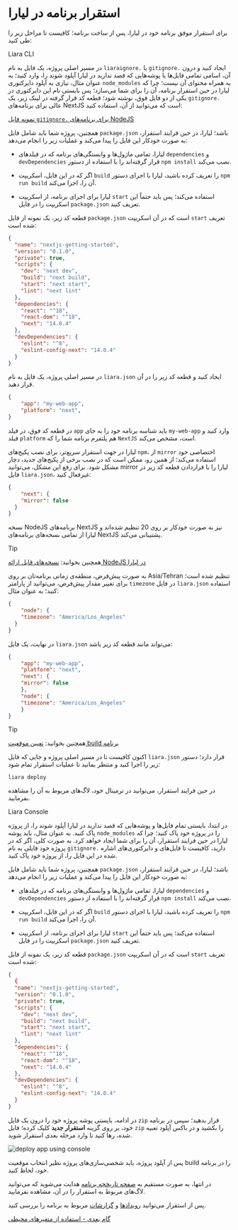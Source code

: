 # استقرار برنامه در لیارا

برای استقرار موفق برنامه خود در لیارا، پس از ساخت برنامه؛ کافیست تا مراحل زیر را طی کنید:

Liara CLI

در مسیر اصلی پروژه، یک فایل به نام `liaraignore.` یا `gitignore.` ایجاد کنید و درون آن، اسامی تمامی فایل‌ها یا پوشه‌هایی که قصد ندارید در لیارا آپلود شوند را، وارد کنید؛ به عنوان مثال، نیازی به آپلود دایرکتوری `node_modules` به همراه محتوای آن نیست؛ چرا که لیارا در حین استقرار برنامه، آن را برای شما می‌سازد؛ پس بایستی نام این دایرکتوری در یکی از دو فایل فوق، نوشته شود؛ قطعه کد قرار گرفته در لینک زیر، یک `gitignore.` عالی برای برنامه‌های NextJS است که می‌توانید از آن، استفاده کنید:

[نمونه فایل `gitignore.` برای برنامه‌های NodeJS](https://github.com/liara-cloud/gitignore-templates/blob/master/nextjs/.gitignore)

همچنین، پروژه شما باید شامل فایل `package.json` باشد؛ لیارا، در حین فرایند استقرار، به صورت خودکار این فایل را پیدا می‌کند و عملیات زیر را انجام می‌دهد:

- لیارا، تمامی ماژول‌ها و وابستگی‌های برنامه که در فیلدهای `dependencies` و `devDependencies` قرار گرفته‌اند را با استفاده از دستور `npm install` نصب می‌کند.

- اگر که در این فایل، اسکریپت `build` را تعریف کرده باشید، لیارا با اجرای دستور `npm run build` آن را، اجرا می‌کند.

- لیارا برای اجرای برنامه، از اسکریپت `start` استفاده می‌کند؛ پس باید حتماً این اسکریپت را در فایل `package.json` تعریف کنید. 

قطعه کد زیر، یک نمونه از فایل `package.json` است که در آن اسکریپت `start` تعریف شده است:

```json
{
  "name": "nextjs-getting-started",
  "version": "0.1.0",
  "private": true,
  "scripts": {
    "dev": "next dev",
    "build": "next build",
    "start": "next start",
    "lint": "next lint"
  },
  "dependencies": {
    "react": "^18",
    "react-dom": "^18",
    "next": "14.0.4"
  },
  "devDependencies": {
    "eslint": "^8",
    "eslint-config-next": "14.0.4"
  }
}
```
در مسیر اصلی پروژه، یک فایل به نام `liara.json` ایجاد کنید و قطعه کد زیر را در آن قرار دهید.

```json
{
    "app": "my-web-app", 
    "platform": "next",
}
```

در قطعه کد فوق، در فیلد `app` باید شناسه برنامه خود را به جای `my-web-app` وارد کنید و فیلد `platform` هم پلتفرم برنامه شما را که `NextJS` است، مشخص می‌کند.

لیارا در جهت استقرار سریع‌تر،  برای نصب پکیج‌های `npm`، از `mirror` اختصاصی خود استفاده می‌کند؛ از همین رو، ممکن است که در نصب برخی از پکیج‌های جدید، دچار مشکل شود. برای رفع این مشکل، می‌توانید mirror لیارا را با قراردادن قطعه کد زیر در فایل `liara.json`، غیرفعال کنید:

```json
{
    "next": {
    "mirror": false
  }
}
```

نسخه NodeJS برنامه‌های NextJS نیز به صورت خودکار بر روی 20 تنظیم شده‌اند و لیارا از تمامی نسخه‌های برنامه‌های NextJS پشتیبانی می‌کند.

> [!TIP]
> همچنین بخوانید: [نسخه‌های قابل ارائه NodeJS در لیارا](./choose-version.md)

به صورت پیش‌فرض، منطقه‌ی زمانی برنامه‌تان بر روی Asia/Tehran تنظیم شده است؛ برای تغییر مقدار پیش‌فرض، می‌توانید از پارامتر `timezone` در فایل `liara.json` استفاده کنید؛ به عنوان مثال:

```json
{
    "node": {
    "timezone": "America/Los_Angeles"
  }
}
```
در نهایت، یک فایل `liara.json` می‌تواند مانند قطعه کد زیر باشد:

```json
{
    "app": "my-web-app", 
    "platform": "next",
    "next": {
    "mirror": false
    },
    "node": {
    "timezone": "America/Los_Angeles"
    }
}
```

> [!TIP]
> همچنین بخوانید: [تعیین موقعیت build برنامه](../../../details/build-location.md)

اکنون کافیست تا در مسیر اصلی پروژه و جایی که فایل `liara.json` قرار دارد؛ دستور زیر را اجرا کنید و منتظر بمانید تا عملیات استقرار تمام شود:

```
liara deploy
```

در حین فرایند استقرار، می‌توانید در ترمینال خود، لاگ‌های مربوط به آن را مشاهده بفرمایید.

Liara Console

در ابتدا، بایستی تمام فایل‌ها و پوشه‌هایی که قصد ندارید در لیارا آپلود شوند را، از پروژه پاک کنید. به عنوان مثال، باید پوشه `node_modules` را در پروژه خود پاک کنید؛ چرا که لیارا در حین فرایند استقرار، آن را برای شما ایجاد خواهد کرد. به صورت کلی، اگر که در پروژه خود فایلی به نام `gitignore.` دارید، کافیست تا فایل‌های و دایرکتوری‌های اشاره شده در این فایل را، از پروژه خود پاک کنید.

همچنین، پروژه شما باید شامل فایل `package.json` باشد؛ لیارا، در حین فرایند استقرار، به صورت خودکار این فایل را پیدا می‌کند و عملیات زیر را انجام می‌دهد:

- لیارا، تمامی ماژول‌ها و وابستگی‌های برنامه که در فیلدهای `dependencies` و `devDependencies` قرار گرفته‌اند را با استفاده از دستور `npm install` نصب می‌کند.

- اگر که در این فایل، اسکریپت `build` را تعریف کرده باشید، لیارا با اجرای دستور `npm run build` آن را، اجرا می‌کند.

- لیارا برای اجرای برنامه، از اسکریپت `start` استفاده می‌کند؛ پس باید حتماً این اسکریپت را در فایل `package.json` تعریف کنید. 

قطعه کد زیر، یک نمونه از فایل `package.json` است که در آن اسکریپت `start` تعریف شده است:

```json
{
  {
  "name": "nextjs-getting-started",
  "version": "0.1.0",
  "private": true,
  "scripts": {
    "dev": "next dev",
    "build": "next build",
    "start": "next start",
    "lint": "next lint"
  },
  "dependencies": {
    "react": "^18",
    "react-dom": "^18",
    "next": "14.0.4"
  },
  "devDependencies": {
    "eslint": "^8",
    "eslint-config-next": "14.0.4"
  }
}
```

در ادامه، بایستی پوشه پروژه خود را درون یک فایل `zip` قرار بدهید؛ سپس در برنامه خود، بر روی گزینه **استقرار جدید** کلیک کرده؛ فایل `zip` را بکشید و در باکس آپلود تعبیه شده، رها کنید تا وارد مرحله بعدی استقرار شوید.

![deploy app using console](https://files.liara.ir/liara/docs/deploy-app-using-console.gif)

پس از آپلود پروژه، باید شخصی‌سازی‌های پروژه نظیر انتخاب موقعیت build را در برنامه خود، لحاظ کنید.

در انتها، به صورت مستقیم به [صفحه تاریخچه برنامه](../../../details/private-registery.md) هدایت می‌شوید که می‌توانید لاگ‌های مربوط به استقرار را در آن، مشاهده بفرمایید. 

پس از استقرار می‌توانید [رویدادها](../../../details/events.md) و [گزارشات](../../../details/observations/about.md) مربوط به برنامه را بررسی کنید.

[گام بعدی - استفاده از متغیرهای محیطی](./set-envs.md)